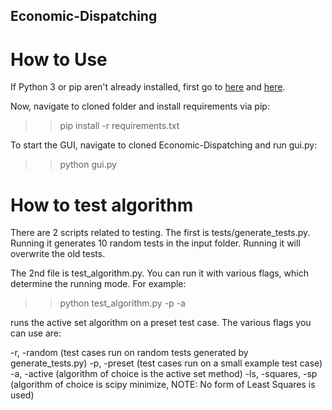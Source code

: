 ## Economic-Dispatching

# How to Use

If Python 3 or pip aren't already installed, first go to [here](https://www.python.org/downloads/) and [here](https://pip.pypa.io/en/stable/installing/).

Now, navigate to cloned folder and install requirements via pip: 

>> pip install -r requirements.txt

To start the GUI, navigate to cloned Economic-Dispatching and run gui.py:

>> python gui.py

# How to test algorithm

There are 2 scripts related to testing. The first is tests/generate_tests.py. Running it generates 10 random tests in the input folder. Running it will overwrite the old tests.

The 2nd file is test_algorithm.py. You can run it with various flags, which determine the running mode. For example:

>> python test_algorithm.py -p -a

runs the active set algorithm on a preset test case. The various flags you can use are:

-r, -random (test cases run on random tests generated by generate_tests.py)
-p, -preset (test cases run on a small example test case)
-a, -active (algorithm of choice is the active set method)
-ls, -squares, -sp (algorithm of choice is scipy minimize, NOTE: No form of Least Squares is used)
